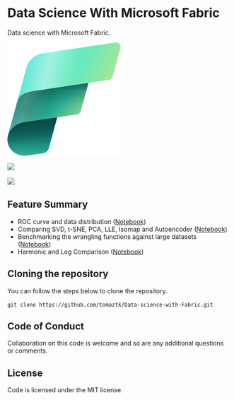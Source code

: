 # Data Science With Microsoft Fabric
Data science with Microsoft Fabric.

![](/imgs/Fabric_256.png)

<!-- badges: start -->
![](http://img.shields.io/badge/DataScienceWithFabric.svg)

![](https://img.shields.io/github/forks/tomaztk/data-science-with-fabric?style=social)
<!-- badges: end -->


## Feature Summary

  - ROC curve and data distribution ([Notebook](https://github.com/tomaztk/Data-science-with-Fabric/blob/main/Notebooks/01_ROC_Distribution.ipynb))
  - Comparing SVD, t-SNE, PCA, LLE, Isomap and Autoencoder ([Notebook](https://github.com/tomaztk/Data-science-with-Fabric/blob/main/Notebooks/02_Compare_SVC_SNE_PCA_LLE.ipynb))
  - Benchmarking the wrangling functions against large datasets ([Notebook](https://github.com/tomaztk/Data-science-with-Fabric/blob/main/Notebooks/06-Benchmarking-wrangling-functions.ipynb))
  - Harmonic and Log Comparison ([Notebook](https://github.com/tomaztk/Data-science-with-Fabric/blob/main/Notebooks/Harmonic_Log_sum_comparison.ipynb))


## Cloning the repository
You can follow the steps below to clone the repository.
```
git clone https://github.com/tomaztk/Data-science-with-Fabric.git
```


## Code of Conduct
Collaboration on this code is welcome and so are any additional questions or comments.


## License
Code is licensed under the MIT license.

